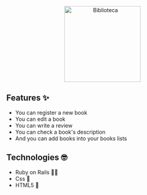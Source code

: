 <p  align="center">
<img  src="https://media.giphy.com/media/toSMxU7Mguxnq/giphy.gif"  height="200" alt="Biblioteca">
</p>

## Features :sparkles:
* You can register a new book
* You can edit a book
* You can write a review
* You can check a book's description
* And you can add books into your books lists

## Technologies :nerd_face: 
* Ruby on Rails :gem::steam_locomotive:
* Css :art:	
* HTML5 :hammer:
